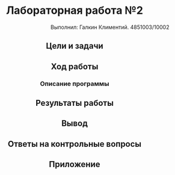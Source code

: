 <center> <h1>Лабораторная работа №2</h1> </center>
<p align="right"> Выполнил: Галкин Климентий. 4851003/10002 </p>

<center> <h2> Цели и задачи </h2> </center>

<center> <h2> Ход работы </h2> </center>

<center> <h3> Описание программы </h3> </center>

<center> <h2> Результаты работы </h2> </center>

<center> <h2> Вывод </h2> </center>

<center> <h2> Ответы на контрольные вопросы </h2> </center>

<center> <h2> Приложение </h2> </center>